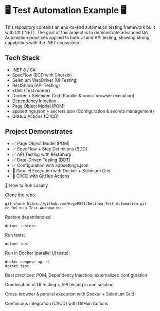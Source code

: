 #  🖥️ Test Automation Example 🖥️
This repository contains an end-to-end automation testing framework built with C# (.NET).
The goal of this project is to demonstrate advanced QA Automation practices applied to both UI and API testing, showing strong capabilities with the .NET ecosystem.

## Tech Stack
- .NET 8 / C#
- SpecFlow (BDD with Gherkin)
- Selenium WebDriver (UI Testing)
- RestSharp (API Testing)
- xUnit (Test runner)
- Docker + Selenium Grid (Parallel & cross-browser execution)
- Dependency Injection
- Page Object Model (POM)
- appsettings.json + secrets.json (Configuration & secrets management)
- GitHub Actions (CI/CD)

## Project Demonstrates
- ✅ Page Object Model (POM)
- ✅ SpecFlow + Step Definitions (BDD)
- ✅ API Testing with RestSharp
- ✅ Data-Driven Testing (DDT)
- ✅ Configuration with appsettings.json
- 🐳 Parallel Execution with Docker + Selenium Grid
- 🔄 CI/CD with GitHub Actions

🚀 How to Run Locally

Clone the repo:

```
git clone https://github.com/HugoP821/Delinea-Test-Automation.git
cd Delinea-Test-Automation
```
Restore dependencies:
```
dotnet restore
```
Run tests:
```
dotnet test
```
Run in Docker (parallel UI tests):
```
docker-compose up -d
dotnet test
```
Best practices: POM, Dependency Injection, externalized configuration

Combination of UI testing + API testing in one solution

Cross-browser & parallel execution with Docker + Selenium Grid

Continuous Integration (CI/CD) with GitHub Actions
